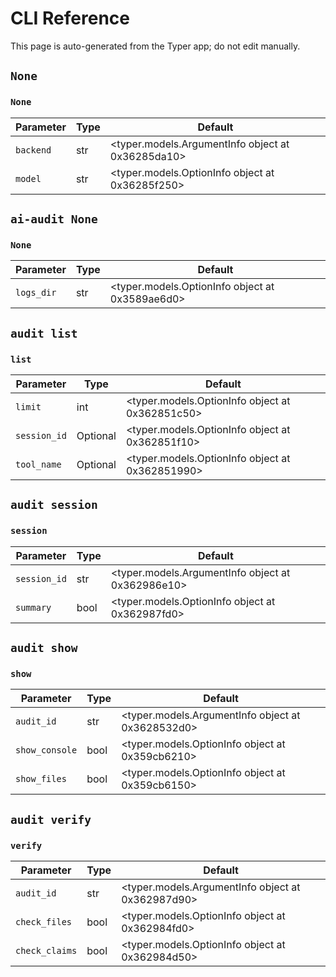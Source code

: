 # CLI Reference

This page is auto-generated from the Typer app; do not edit manually.

## `None`

### `None`

| Parameter | Type | Default |
| --- | --- | --- |
| `backend` | str | <typer.models.ArgumentInfo object at 0x36285da10> |
| `model` | str | <typer.models.OptionInfo object at 0x36285f250> |

## `ai-audit None`

### `None`

| Parameter | Type | Default |
| --- | --- | --- |
| `logs_dir` | str | <typer.models.OptionInfo object at 0x3589ae6d0> |

## `audit list`

### `list`

| Parameter | Type | Default |
| --- | --- | --- |
| `limit` | int | <typer.models.OptionInfo object at 0x362851c50> |
| `session_id` | Optional | <typer.models.OptionInfo object at 0x362851f10> |
| `tool_name` | Optional | <typer.models.OptionInfo object at 0x362851990> |

## `audit session`

### `session`

| Parameter | Type | Default |
| --- | --- | --- |
| `session_id` | str | <typer.models.ArgumentInfo object at 0x362986e10> |
| `summary` | bool | <typer.models.OptionInfo object at 0x362987fd0> |

## `audit show`

### `show`

| Parameter | Type | Default |
| --- | --- | --- |
| `audit_id` | str | <typer.models.ArgumentInfo object at 0x3628532d0> |
| `show_console` | bool | <typer.models.OptionInfo object at 0x359cb6210> |
| `show_files` | bool | <typer.models.OptionInfo object at 0x359cb6150> |

## `audit verify`

### `verify`

| Parameter | Type | Default |
| --- | --- | --- |
| `audit_id` | str | <typer.models.ArgumentInfo object at 0x362987d90> |
| `check_files` | bool | <typer.models.OptionInfo object at 0x362984fd0> |
| `check_claims` | bool | <typer.models.OptionInfo object at 0x362984d50> |
